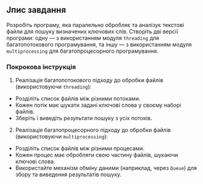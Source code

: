 ## Jпис завдання

Розробіть програму, яка паралельно обробляє та аналізує текстові файли для пошуку визначених ключових слів. Створіть дві версії програми: одну — з використанням модуля `threading` для багатопотокового програмування, та іншу — з використанням модуля `multiprocessing` для багатопроцесорного програмування.

### Покрокова інструкція

1. Реалізація багатопотокового підходу до обробки файлів (використовуючи `threading`):

- Розділіть список файлів між різними потоками.
- Кожен потік має шукати задані ключові слова у своєму наборі файлів.
- Зберіть і виведіть результати пошуку з усіх потоків.

2. Реалізація багатопроцесорного підходу до обробки файлів (використовуючи `multiprocessing`):

- Розділіть список файлів між різними процесами.
- Кожен процес має обробляти свою частину файлів, шукаючи ключові слова.
- Використайте механізм обміну даними (наприклад, через `Queue`) для збору та виведення результатів пошуку.